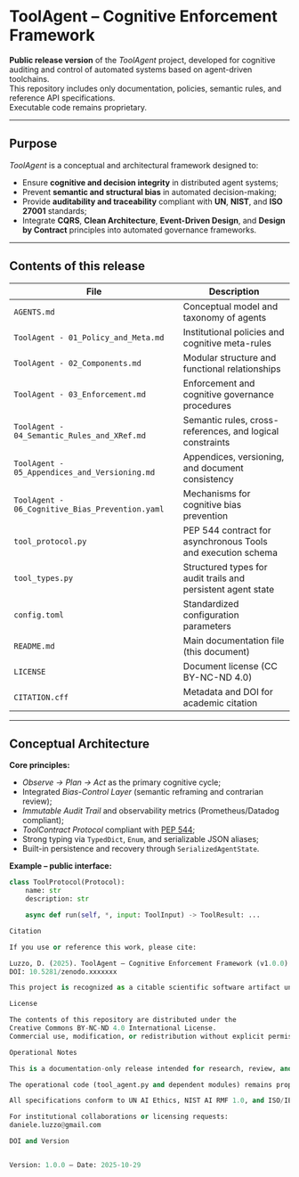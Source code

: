 # ToolAgent – Cognitive Enforcement Framework

**Public release version** of the *ToolAgent* project, developed for cognitive auditing and control of automated systems based on agent-driven toolchains.  
This repository includes only documentation, policies, semantic rules, and reference API specifications.  
Executable code remains proprietary.

---

## Purpose

*ToolAgent* is a conceptual and architectural framework designed to:

- Ensure **cognitive and decision integrity** in distributed agent systems;
- Prevent **semantic and structural bias** in automated decision-making;
- Provide **auditability and traceability** compliant with **UN**, **NIST**, and **ISO 27001** standards;
- Integrate **CQRS**, **Clean Architecture**, **Event-Driven Design**, and **Design by Contract** principles into automated governance frameworks.

---

## Contents of this release

| File | Description |
|------|--------------|
| `AGENTS.md` | Conceptual model and taxonomy of agents |
| `ToolAgent - 01_Policy_and_Meta.md` | Institutional policies and cognitive meta-rules |
| `ToolAgent - 02_Components.md` | Modular structure and functional relationships |
| `ToolAgent - 03_Enforcement.md` | Enforcement and cognitive governance procedures |
| `ToolAgent - 04_Semantic_Rules_and_XRef.md` | Semantic rules, cross-references, and logical constraints |
| `ToolAgent - 05_Appendices_and_Versioning.md` | Appendices, versioning, and document consistency |
| `ToolAgent - 06_Cognitive_Bias_Prevention.yaml` | Mechanisms for cognitive bias prevention |
| `tool_protocol.py` | PEP 544 contract for asynchronous Tools and execution schema |
| `tool_types.py` | Structured types for audit trails and persistent agent state |
| `config.toml` | Standardized configuration parameters |
| `README.md` | Main documentation file (this document) |
| `LICENSE` | Document license (CC BY-NC-ND 4.0) |
| `CITATION.cff` | Metadata and DOI for academic citation |

---

## Conceptual Architecture

**Core principles:**
- *Observe → Plan → Act* as the primary cognitive cycle;  
- Integrated *Bias-Control Layer* (semantic reframing and contrarian review);  
- *Immutable Audit Trail* and observability metrics (Prometheus/Datadog compliant);  
- *ToolContract Protocol* compliant with [PEP 544](https://peps.python.org/pep-0544/);  
- Strong typing via `TypedDict`, `Enum`, and serializable JSON aliases;  
- Built-in persistence and recovery through `SerializedAgentState`.

**Example – public interface:**
```python
class ToolProtocol(Protocol):
    name: str
    description: str

    async def run(self, *, input: ToolInput) -> ToolResult: ...

Citation

If you use or reference this work, please cite:

Luzzo, D. (2025). ToolAgent – Cognitive Enforcement Framework (v1.0.0). Zenodo.
DOI: 10.5281/zenodo.xxxxxxx

This project is recognized as a citable scientific software artifact under academic and institutional standards.

License

The contents of this repository are distributed under the
Creative Commons BY-NC-ND 4.0 International License.
Commercial use, modification, or redistribution without explicit permission is prohibited.

Operational Notes

This is a documentation-only release intended for research, review, and citation.

The operational code (tool_agent.py and dependent modules) remains proprietary.

All specifications conform to UN AI Ethics, NIST AI RMF 1.0, and ISO/IEC 42001 guidelines.

For institutional collaborations or licensing requests:
daniele.luzzo@gmail.com

DOI and Version


Version: 1.0.0 — Date: 2025-10-29


